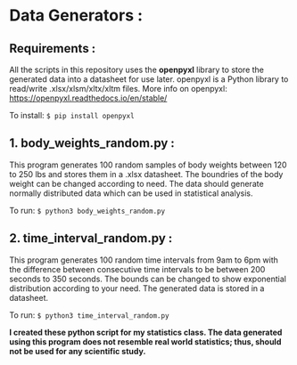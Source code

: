 # Data Generators :

## Requirements :  
All the scripts in this repository uses the <strong>openpyxl</strong> library to store the generated data into a datasheet for use later. openpyxl is a Python library to read/write .xlsx/xlsm/xltx/xltm files. More info on openpyxl: https://openpyxl.readthedocs.io/en/stable/

To install: 
```$ pip install openpyxl```  

## 1. body_weights_random.py :

This program generates 100 random samples of body weights between 120 to 250 lbs and stores them in a .xlsx datasheet. The boundries of the body weight can be changed according to need. The data should generate normally distributed data which can be used in statistical analysis.

To run: 
```$ python3 body_weights_random.py```

## 2. time_interval_random.py :

This program generates 100 random time intervals from 9am to 6pm with the difference between consecutive time intervals to be between 200 seconds to 350 seconds. The bounds can be changed to show exponential distribution according to your need. The generated data is stored in a datasheet.

To run: 
```$ python3 time_interval_random.py```

<strong>I created these python script for my statistics class. The data generated using this program does not resemble real world statistics; thus, should not be used for any scientific study.</strong> 
